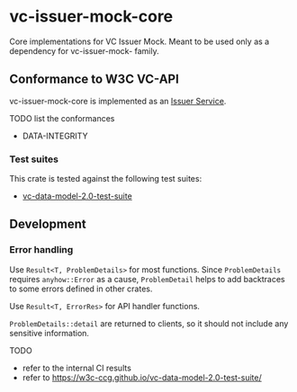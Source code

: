# vc-issuer-mock-core

<!-- cargo-rdme start -->

Core implementations for VC Issuer Mock. Meant to be used only as a dependency for vc-issuer-mock- family.

## Conformance to W3C VC-API

vc-issuer-mock-core is implemented as an [Issuer Service](https://w3c-ccg.github.io/vc-api/#issuer-service).

TODO list the conformances

- DATA-INTEGRITY

### Test suites

This crate is tested against the following test suites:

- [vc-data-model-2.0-test-suite](https://github.com/w3c-ccg/vc-data-model-2.0-test-suite)

## Development

### Error handling

Use `Result<T, ProblemDetails>` for most functions. Since `ProblemDetails` requires `anyhow::Error` as a cause, `ProblemDetail` helps to add backtraces to some errors defined in other crates.

Use `Result<T, ErrorRes>` for API handler functions.

`ProblemDetails::detail` are returned to clients, so it should not include any sensitive information.

<!-- cargo-rdme end -->

TODO

- refer to the internal CI results
- refer to <https://w3c-ccg.github.io/vc-data-model-2.0-test-suite/>
